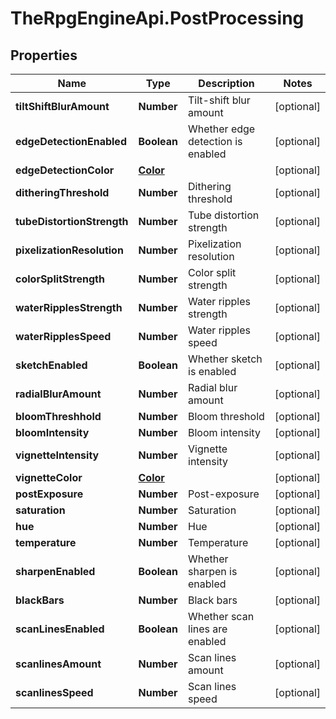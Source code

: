 # TheRpgEngineApi.PostProcessing

## Properties

Name | Type | Description | Notes
------------ | ------------- | ------------- | -------------
**tiltShiftBlurAmount** | **Number** | Tilt-shift blur amount | [optional] 
**edgeDetectionEnabled** | **Boolean** | Whether edge detection is enabled | [optional] 
**edgeDetectionColor** | [**Color**](Color.md) |  | [optional] 
**ditheringThreshold** | **Number** | Dithering threshold | [optional] 
**tubeDistortionStrength** | **Number** | Tube distortion strength | [optional] 
**pixelizationResolution** | **Number** | Pixelization resolution | [optional] 
**colorSplitStrength** | **Number** | Color split strength | [optional] 
**waterRipplesStrength** | **Number** | Water ripples strength | [optional] 
**waterRipplesSpeed** | **Number** | Water ripples speed | [optional] 
**sketchEnabled** | **Boolean** | Whether sketch is enabled | [optional] 
**radialBlurAmount** | **Number** | Radial blur amount | [optional] 
**bloomThreshhold** | **Number** | Bloom threshold | [optional] 
**bloomIntensity** | **Number** | Bloom intensity | [optional] 
**vignetteIntensity** | **Number** | Vignette intensity | [optional] 
**vignetteColor** | [**Color**](Color.md) |  | [optional] 
**postExposure** | **Number** | Post-exposure | [optional] 
**saturation** | **Number** | Saturation | [optional] 
**hue** | **Number** | Hue | [optional] 
**temperature** | **Number** | Temperature | [optional] 
**sharpenEnabled** | **Boolean** | Whether sharpen is enabled | [optional] 
**blackBars** | **Number** | Black bars | [optional] 
**scanLinesEnabled** | **Boolean** | Whether scan lines are enabled | [optional] 
**scanlinesAmount** | **Number** | Scan lines amount | [optional] 
**scanlinesSpeed** | **Number** | Scan lines speed | [optional] 


